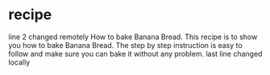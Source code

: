 # recipe

line 2 changed remotely
How to bake Banana Bread.
This recipe is to show you how to bake Banana Bread. The step by step instruction is easy to follow and make sure you can bake it without any problem. 
last line changed locally